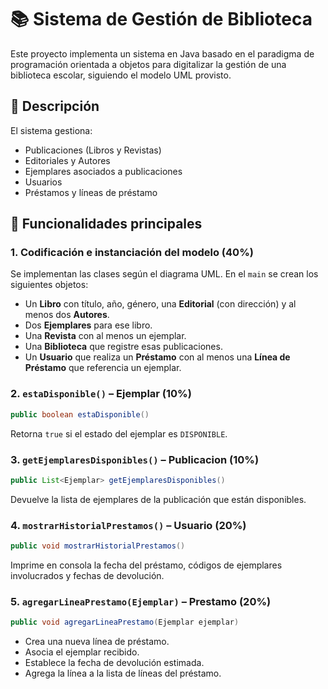 # 📚 Sistema de Gestión de Biblioteca

Este proyecto implementa un sistema en Java basado en el paradigma de programación orientada a objetos para digitalizar la gestión de una biblioteca escolar, siguiendo el modelo UML provisto.

## 🧠 Descripción

El sistema gestiona:

- Publicaciones (Libros y Revistas)
- Editoriales y Autores
- Ejemplares asociados a publicaciones
- Usuarios
- Préstamos y líneas de préstamo

## 📌 Funcionalidades principales

### 1. Codificación e instanciación del modelo (40%)

Se implementan las clases según el diagrama UML. En el `main` se crean los siguientes objetos:

- Un **Libro** con título, año, género, una **Editorial** (con dirección) y al menos dos **Autores**.
- Dos **Ejemplares** para ese libro.
- Una **Revista** con al menos un ejemplar.
- Una **Biblioteca** que registre esas publicaciones.
- Un **Usuario** que realiza un **Préstamo** con al menos una **Línea de Préstamo** que referencia un ejemplar.

### 2. `estaDisponible()` – Ejemplar (10%)

```java
public boolean estaDisponible()
```

Retorna `true` si el estado del ejemplar es `DISPONIBLE`.

### 3. `getEjemplaresDisponibles()` – Publicacion (10%)

```java
public List<Ejemplar> getEjemplaresDisponibles()
```

Devuelve la lista de ejemplares de la publicación que están disponibles.

### 4. `mostrarHistorialPrestamos()` – Usuario (20%)

```java
public void mostrarHistorialPrestamos()
```

Imprime en consola la fecha del préstamo, códigos de ejemplares involucrados y fechas de devolución.

### 5. `agregarLineaPrestamo(Ejemplar)` – Prestamo (20%)

```java
public void agregarLineaPrestamo(Ejemplar ejemplar)
```

- Crea una nueva línea de préstamo.
- Asocia el ejemplar recibido.
- Establece la fecha de devolución estimada.
- Agrega la línea a la lista de líneas del préstamo.
